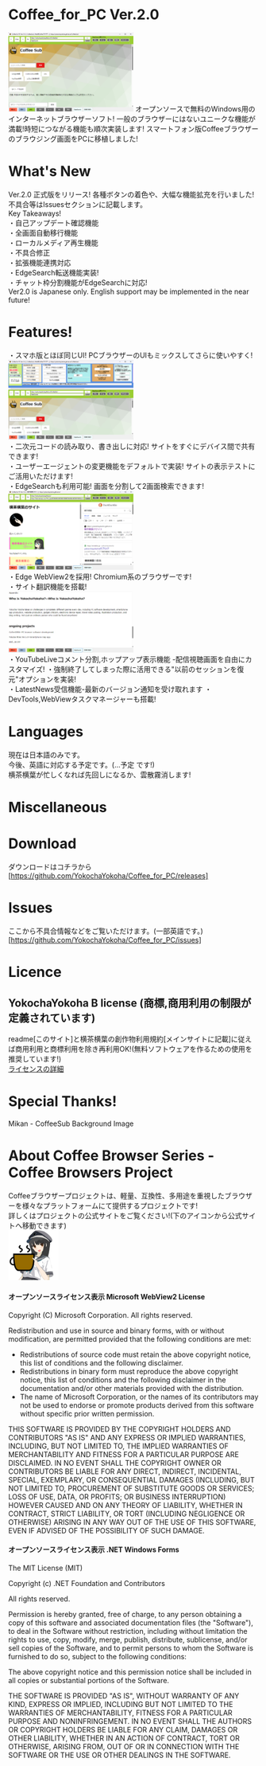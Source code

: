# Coffee_for_PC Ver.2.0  
<img src="https://github.com/YokochaYokoha/Coffee_for_PC/blob/main/docs/sc%20(2).png?raw=true" width="50%">  
オープンソースで無料のWindows用のインターネットブラウザーソフト!  
一般のブラウザーにはないユニークな機能が満載!時短につながる機能も順次実装します!  
スマートフォン版Coffeeブラウザーのブラウジング画面をPCに移植しました!  

# What's New  
Ver.2.0 正式版をリリース! 各種ボタンの着色や、大幅な機能拡充を行いました!不具合等はIssuesセクションに記載します。  
Key Takeaways!  
・自己アップデート確認機能  
・全画面自動移行機能  
・ローカルメディア再生機能  
・不具合修正  
・拡張機能連携対応  
・EdgeSearch転送機能実装!  
・チャット枠分割機能がEdgeSearchに対応!  
Ver2.0 is Japanese only. English support may be implemented in the near future!  

# Features!  
・スマホ版とほぼ同じUI! PCブラウザーのUIもミックスしてさらに使いやすく!  
<img src="https://github.com/YokochaYokoha/Coffee_for_PC/blob/main/docs/sc%20(3).png?raw=true" width="50%">  
・二次元コードの読み取り、書き出しに対応! サイトをすぐにデバイス間で共有できます!  
・ユーザーエージェントの変更機能をデフォルトで実装! サイトの表示テストにご活用いただけます!  
・EdgeSearchも利用可能! 画面を分割して2画面検索できます!  
<img src="https://github.com/YokochaYokoha/Coffee_for_PC/blob/main/docs/sc%20(4).png?raw=true" width="50%">  
・Edge WebView2を採用! Chromium系のブラウザーです!  
・サイト翻訳機能を搭載!  
<img src="https://github.com/YokochaYokoha/Coffee_for_PC/blob/main/docs/sc%20(1).png?raw=true" width="50%">  
・YouTubeLiveコメント分割,ホップアップ表示機能  -配信視聴画面を自由にカスタマイズ!
・強制終了してしまった際に活用できる"以前のセッションを復元"オプションを実装!  
・LatestNews受信機能-最新のバージョン通知を受け取れます
・DevTools,WebViewタスクマネージャーも搭載!  

# Languages  
現在は日本語のみです。  
今後、英語に対応する予定です。(...予定 です!)  
横茶横葉が忙しくなれば先回しになるか、雲散霧消します!  

# Miscellaneous  

# Download  
ダウンロードはコチラから[https://github.com/YokochaYokoha/Coffee_for_PC/releases]  
# Issues  
ここから不具合情報などをご覧いただけます。(一部英語です。)[https://github.com/YokochaYokoha/Coffee_for_PC/issues]
# Licence  
## YokochaYokoha B license (商標,商用利用の制限が定義されています)  
readme[このサイト]と横茶横葉の創作物利用規約[メインサイトに記載]に従えば商用利用と商標利用を除き再利用OK!(無料ソフトウェアを作るための使用を推奨しています!)  
<a href="https://yokochayokoha.github.io/blicense">ライセンスの詳細</a>  

# Special Thanks!  
Mikan - CoffeeSub Background Image  

# About Coffee Browser Series -Coffee Browsers Project   
Coffeeブラウザープロジェクトは、軽量、互換性、多用途を重視したブラウザーを様々なプラットフォームにて提供するプロジェクトです!  
詳しくはプロジェクトの公式サイトをご覧ください!(下のアイコンから公式サイトへ移動できます)  
<a href="https://sites.google.com/view/coffeebr"><img src="https://github.com/YokochaYokoha/YokochaYokoha/blob/main/coffeec.png?raw=true" width="20%"></a>  

#### オープンソースライセンス表示 Microsoft WebView2 License  
Copyright (C) Microsoft Corporation. All rights reserved.

Redistribution and use in source and binary forms, with or without
modification, are permitted provided that the following conditions are
met:

   * Redistributions of source code must retain the above copyright
notice, this list of conditions and the following disclaimer.
   * Redistributions in binary form must reproduce the above
copyright notice, this list of conditions and the following disclaimer
in the documentation and/or other materials provided with the
distribution.
   * The name of Microsoft Corporation, or the names of its contributors 
may not be used to endorse or promote products derived from this
software without specific prior written permission.

THIS SOFTWARE IS PROVIDED BY THE COPYRIGHT HOLDERS AND CONTRIBUTORS
"AS IS" AND ANY EXPRESS OR IMPLIED WARRANTIES, INCLUDING, BUT NOT
LIMITED TO, THE IMPLIED WARRANTIES OF MERCHANTABILITY AND FITNESS FOR
A PARTICULAR PURPOSE ARE DISCLAIMED. IN NO EVENT SHALL THE COPYRIGHT
OWNER OR CONTRIBUTORS BE LIABLE FOR ANY DIRECT, INDIRECT, INCIDENTAL,
SPECIAL, EXEMPLARY, OR CONSEQUENTIAL DAMAGES (INCLUDING, BUT NOT
LIMITED TO, PROCUREMENT OF SUBSTITUTE GOODS OR SERVICES; LOSS OF USE,
DATA, OR PROFITS; OR BUSINESS INTERRUPTION) HOWEVER CAUSED AND ON ANY
THEORY OF LIABILITY, WHETHER IN CONTRACT, STRICT LIABILITY, OR TORT
(INCLUDING NEGLIGENCE OR OTHERWISE) ARISING IN ANY WAY OUT OF THE USE
OF THIS SOFTWARE, EVEN IF ADVISED OF THE POSSIBILITY OF SUCH DAMAGE.  
#### オープンソースライセンス表示 .NET Windows Forms  
The MIT License (MIT)

Copyright (c) .NET Foundation and Contributors

All rights reserved.

Permission is hereby granted, free of charge, to any person obtaining a copy
of this software and associated documentation files (the "Software"), to deal
in the Software without restriction, including without limitation the rights
to use, copy, modify, merge, publish, distribute, sublicense, and/or sell
copies of the Software, and to permit persons to whom the Software is
furnished to do so, subject to the following conditions:

The above copyright notice and this permission notice shall be included in all
copies or substantial portions of the Software.

THE SOFTWARE IS PROVIDED "AS IS", WITHOUT WARRANTY OF ANY KIND, EXPRESS OR
IMPLIED, INCLUDING BUT NOT LIMITED TO THE WARRANTIES OF MERCHANTABILITY,
FITNESS FOR A PARTICULAR PURPOSE AND NONINFRINGEMENT. IN NO EVENT SHALL THE
AUTHORS OR COPYRIGHT HOLDERS BE LIABLE FOR ANY CLAIM, DAMAGES OR OTHER
LIABILITY, WHETHER IN AN ACTION OF CONTRACT, TORT OR OTHERWISE, ARISING FROM,
OUT OF OR IN CONNECTION WITH THE SOFTWARE OR THE USE OR OTHER DEALINGS IN THE
SOFTWARE.


